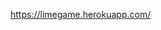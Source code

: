 https://limegame.herokuapp.com/

<!---
![notlikeduck](https://github.com/Confucius52/Confucius52/blob/main/notlikeduck.png)
![notlikeduck](https://github.com/Confucius52/Confucius52/blob/main/notlikeduck.png)
![notlikeduck](https://github.com/Confucius52/Confucius52/blob/main/notlikeduck.png)
![notlikeduck](https://github.com/Confucius52/Confucius52/blob/main/notlikeduck.png)
![notlikeduck](https://github.com/Confucius52/Confucius52/blob/main/notlikeduck.png)
![notlikeduck](https://github.com/Confucius52/Confucius52/blob/main/notlikeduck.png)
![notlikeduck](https://github.com/Confucius52/Confucius52/blob/main/notlikeduck.png)
-->
